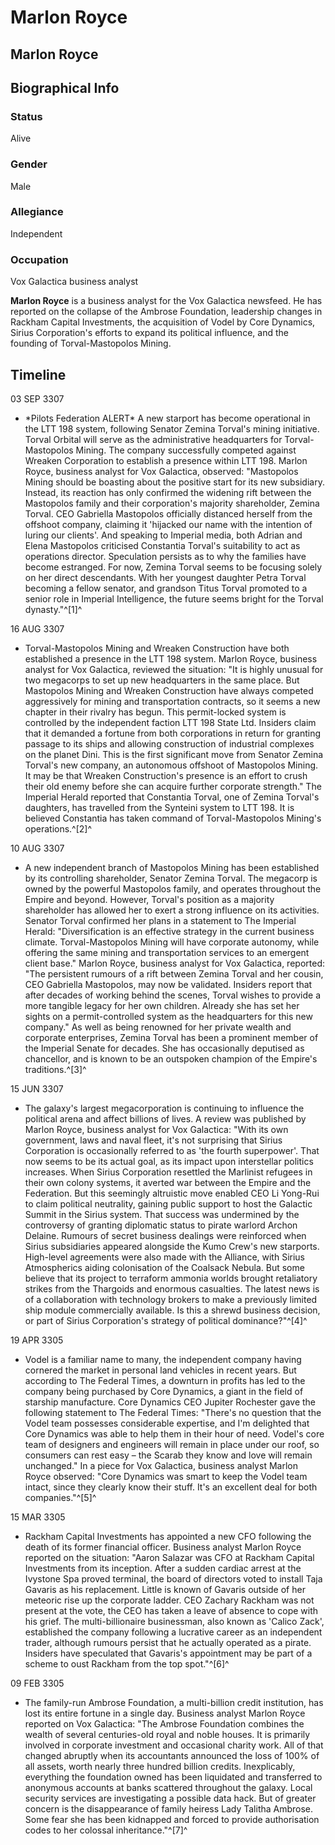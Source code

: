 # Marlon Royce
## Marlon Royce

		

## Biographical Info

### Status

Alive

### Gender

Male

### Allegiance

Independent

### Occupation

Vox Galactica business analyst

**Marlon Royce** is a business analyst for the Vox Galactica newsfeed. He has reported on the collapse of the Ambrose Foundation, leadership changes in Rackham Capital Investments, the acquisition of Vodel by Core Dynamics, Sirius Corporation's efforts to expand its political influence, and the founding of Torval-Mastopolos Mining.

## Timeline

03 SEP 3307

- \*Pilots Federation ALERT\*
A new starport has become operational in the LTT 198 system, following Senator Zemina Torval's mining initiative. Torval Orbital will serve as the administrative headquarters for Torval-Mastopolos Mining. The company successfully competed against Wreaken Corporation to establish a presence within LTT 198. Marlon Royce, business analyst for Vox Galactica, observed: "Mastopolos Mining should be boasting about the positive start for its new subsidiary. Instead, its reaction has only confirmed the widening rift between the Mastopolos family and their corporation's majority shareholder, Zemina Torval. CEO Gabriella Mastopolos officially distanced herself from the offshoot company, claiming it 'hijacked our name with the intention of luring our clients'. And speaking to Imperial media, both Adrian and Elena Mastopolos criticised Constantia Torval's suitability to act as operations director. Speculation persists as to why the families have become estranged. For now, Zemina Torval seems to be focusing solely on her direct descendants. With her youngest daughter Petra Torval becoming a fellow senator, and grandson Titus Torval promoted to a senior role in Imperial Intelligence, the future seems bright for the Torval dynasty."^[1]^

16 AUG 3307

- Torval-Mastopolos Mining and Wreaken Construction have both established a presence in the LTT 198 system. Marlon Royce, business analyst for Vox Galactica, reviewed the situation: "It is highly unusual for two megacorps to set up new headquarters in the same place. But Mastopolos Mining and Wreaken Construction have always competed aggressively for mining and transportation contracts, so it seems a new chapter in their rivalry has begun. This permit-locked system is controlled by the independent faction LTT 198 State Ltd. Insiders claim that it demanded a fortune from both corporations in return for granting passage to its ships and allowing construction of industrial complexes on the planet Dini. This is the first significant move from Senator Zemina Torval's new company, an autonomous offshoot of Mastopolos Mining. It may be that Wreaken Construction's presence is an effort to crush their old enemy before she can acquire further corporate strength." The Imperial Herald reported that Constantia Torval, one of Zemina Torval's daughters, has travelled from the Synteini system to LTT 198. It is believed Constantia has taken command of Torval-Mastopolos Mining's operations.^[2]^

10 AUG 3307

- A new independent branch of Mastopolos Mining has been established by its controlling shareholder, Senator Zemina Torval. The megacorp is owned by the powerful Mastopolos family, and operates throughout the Empire and beyond. However, Torval's position as a majority shareholder has allowed her to exert a strong influence on its activities. Senator Torval confirmed her plans in a statement to The Imperial Herald: "Diversification is an effective strategy in the current business climate. Torval-Mastopolos Mining will have corporate autonomy, while offering the same mining and transportation services to an emergent client base." Marlon Royce, business analyst for Vox Galactica, reported: "The persistent rumours of a rift between Zemina Torval and her cousin, CEO Gabriella Mastopolos, may now be validated. Insiders report that after decades of working behind the scenes, Torval wishes to provide a more tangible legacy for her own children. Already she has set her sights on a permit-controlled system as the headquarters for this new company." As well as being renowned for her private wealth and corporate enterprises, Zemina Torval has been a prominent member of the Imperial Senate for decades. She has occasionally deputised as chancellor, and is known to be an outspoken champion of the Empire's traditions.^[3]^

15 JUN 3307

- The galaxy's largest megacorporation is continuing to influence the political arena and affect billions of lives. A review was published by Marlon Royce, business analyst for Vox Galactica: "With its own government, laws and naval fleet, it's not surprising that Sirius Corporation is occasionally referred to as 'the fourth superpower'. That now seems to be its actual goal, as its impact upon interstellar politics increases. When Sirius Corporation resettled the Marlinist refugees in their own colony systems, it averted war between the Empire and the Federation. But this seemingly altruistic move enabled CEO Li Yong-Rui to claim political neutrality, gaining public support to host the Galactic Summit in the Sirius system. That success was undermined by the controversy of granting diplomatic status to pirate warlord Archon Delaine. Rumours of secret business dealings were reinforced when Sirius subsidiaries appeared alongside the Kumo Crew's new starports. High-level agreements were also made with the Alliance, with Sirius Atmospherics aiding colonisation of the Coalsack Nebula. But some believe that its project to terraform ammonia worlds brought retaliatory strikes from the Thargoids and enormous casualties. The latest news is of a collaboration with technology brokers to make a previously limited ship module commercially available. Is this a shrewd business decision, or part of Sirius Corporation's strategy of political dominance?"^[4]^

19 APR 3305

- Vodel is a familiar name to many, the independent company having cornered the market in personal land vehicles in recent years. But according to The Federal Times, a downturn in profits has led to the company being purchased by Core Dynamics, a giant in the field of starship manufacture. Core Dynamics CEO Jupiter Rochester gave the following statement to The Federal Times: "There's no question that the Vodel team possesses considerable expertise, and I'm delighted that Core Dynamics was able to help them in their hour of need. Vodel's core team of designers and engineers will remain in place under our roof, so consumers can rest easy – the Scarab they know and love will remain unchanged." In a piece for Vox Galactica, business analyst Marlon Royce observed: "Core Dynamics was smart to keep the Vodel team intact, since they clearly know their stuff. It's an excellent deal for both companies."^[5]^

15 MAR 3305

- Rackham Capital Investments has appointed a new CFO following the death of its former financial officer. Business analyst Marlon Royce reported on the situation: "Aaron Salazar was CFO at Rackham Capital Investments from its inception. After a sudden cardiac arrest at the Ivystone Spa proved terminal, the board of directors voted to install Taja Gavaris as his replacement. Little is known of Gavaris outside of her meteoric rise up the corporate ladder. CEO Zachary Rackham was not present at the vote, the CEO has taken a leave of absence to cope with his grief. The multi-billionaire businessman, also known as 'Calico Zack', established the company following a lucrative career as an independent trader, although rumours persist that he actually operated as a pirate. Insiders have speculated that Gavaris's appointment may be part of a scheme to oust Rackham from the top spot."^[6]^

09 FEB 3305

- The family-run Ambrose Foundation, a multi-billion credit institution, has lost its entire fortune in a single day. Business analyst Marlon Royce reported on Vox Galactica: "The Ambrose Foundation combines the wealth of several centuries-old royal and noble houses. It is primarily involved in corporate investment and occasional charity work. All of that changed abruptly when its accountants announced the loss of 100% of all assets, worth nearly three hundred billion credits. Inexplicably, everything the foundation owned has been liquidated and transferred to anonymous accounts at banks scattered throughout the galaxy. Local security services are investigating a possible data hack. But of greater concern is the disappearance of family heiress Lady Talitha Ambrose. Some fear she has been kidnapped and forced to provide authorisation codes to her colossal inheritance."^[7]^